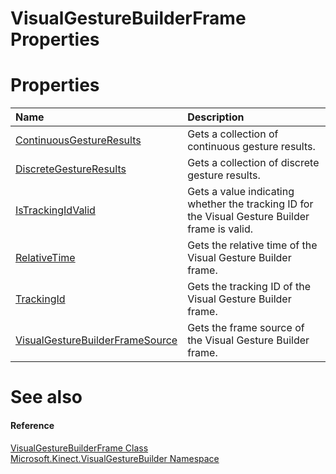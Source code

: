 VisualGestureBuilderFrame Properties  
====================================  

<span id="publicpropertiesSection"></span>

Properties  
==========  

<table>
<colgroup>
<col width="30%" />
<col width="60%" />
</colgroup>
<thead>
<tr class="header">
<th align="left">Name</th>
<th align="left">Description</th>
</tr>
</thead>
<tbody>
<tr class="odd">
<td align="left"><a href="Properties/ContinuousGestureResults.md">ContinuousGestureResults</a></td>
<td align="left">Gets a collection of continuous gesture results.</td>
</tr>
<tr class="even">
<td align="left"><a href="Properties/DiscreteGestureResults.md">DiscreteGestureResults</a></td>
<td align="left">Gets a collection of discrete gesture results.</td>
</tr>
<tr class="odd">
<td align="left"><a href="Properties/IsTrackingIdValid_Property.md">IsTrackingIdValid</a></td>
<td align="left">Gets a value indicating whether the tracking ID for the Visual Gesture Builder frame is valid.</td>
</tr>
<tr class="even">
<td align="left"><a href="Properties/RelativeTime_Property.md">RelativeTime</a></td>
<td align="left">Gets the relative time of the Visual Gesture Builder frame.</td>
</tr>
<tr class="odd">
<td align="left"><a href="Properties/TrackingId_Property.md">TrackingId</a></td>
<td align="left">Gets the tracking ID of the Visual Gesture Builder frame.</td>
</tr>
<tr class="even">
<td align="left"><a href="Properties/VisualGestureBuilderFrameS.md">VisualGestureBuilderFrameSource</a></td>
<td align="left">Gets the frame source of the Visual Gesture Builder frame.</td>
</tr>
</tbody>
</table>

<span id="ID4EI"></span>

See also  
========  

<span id="ID4EK"></span>
#### Reference  

[VisualGestureBuilderFrame Class](../VisualGestureBuilderFrame.md)  
 [Microsoft.Kinect.VisualGestureBuilder Namespace](../../Kinect.VisualGestureBuilder.md)  



<!--Please do not edit the data in the comment block below.-->
<!--
TOCTitle : VisualGestureBuilderFrame Properties
RLTitle : VisualGestureBuilderFrame Properties
KeywordK : VisualGestureBuilderFrame class, properties
KeywordA : Properties.T:Microsoft.Kinect.VisualGestureBuilder.VisualGestureBuilderFrame
AssetID : Properties.T:Microsoft.Kinect.VisualGestureBuilder.VisualGestureBuilderFrame
Locale : en-us
CommunityContent : 1
TargetOS : Windows
TopicType : kbSyntax
DocSet : K4Wv2
ProjType : K4Wv2Proj
Technology : Kinect for Windows
Product : Kinect for Windows SDK v2
productversion : 20
-->
